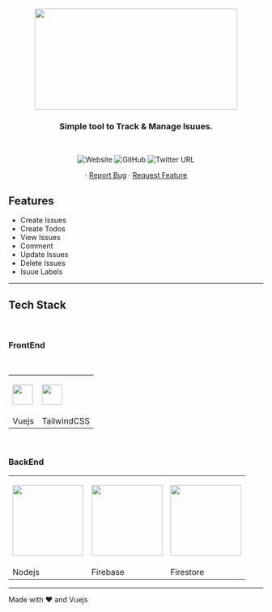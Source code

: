 <br />
<p align="center">
  <a href="https://logsnap.site">
    <img src="https://res.cloudinary.com/serveryguken/image/upload/v1612386754/Projects/logsnap/logo/LogSnap-main_xppj6x.svg" width="400" height="200"> 
  </a>
</p>
<h3 align="center">Simple tool to Track & Manage Isuues.</h3>

<br />

<p align="center">
<img alt="Website" src="https://img.shields.io/website?up_message=online&url=https%3A%2F%2Flogsnap.site">
<img alt="GitHub" src="https://img.shields.io/github/license/serverguyken/logsnap">
<img alt="Twitter URL" src="https://img.shields.io/twitter/url?style=social&url=https%3A%2F%2Ftwitter.com%2Fserverguyken">
</p>

<p align="center">
    <!-- <a href="https://logsnap.site">View Demo</a> -->
    ·
    <a href="https://github.com/serverguyken/logsnap/issues">Report Bug</a>
    ·
    <a href="https://github.com/serverguyken/logsnap/issues">Request Feature</a>
  </p>
</p>

##  Features

- Create Issues
- Create Todos
- View Issues
- Comment
- Update Issues
- Delete Issues
- Isuue Labels

------

## Tech Stack

<br />

<h3>FrontEnd</h3>
<br/>

<table border="0">
 <tr>
    <td><p><img src="https://res.cloudinary.com/serveryguken/image/upload/v1612381554/Projects/logsnap/imgs/1184px-Vue.js_Logo_2.svg_oo6tsy.png" width="40" height="40"></p> </td>
    <td> <p><img src="https://res.cloudinary.com/serveryguken/image/upload/v1612381959/Projects/logsnap/imgs/tailwind-css-logo_rdyj0d.svg" width="40" height="40"></p></td>
 </tr>
 <tr>
    <td>Vuejs</td>
    <td>TailwindCSS</td>
 </tr>
</table>


<br />

<h3>BackEnd</h3>

<table border="0">
 <tr>
    <td><p><img src="https://res.cloudinary.com/serveryguken/image/upload/v1612381978/Projects/logsnap/imgs/1200px-Node.js_logo_2015.svg_fyeyl7.png" width="140"></p></td>
    <td><p><img src="https://res.cloudinary.com/serveryguken/image/upload/v1612382518/Projects/logsnap/imgs/logo-standard_cifcse.png" width="140"></p></td>
    <td><p><img src="https://res.cloudinary.com/serveryguken/image/upload/v1612382515/Projects/logsnap/imgs/1__akvjplI8xbMr3_VxcWeLQ_amhrsr.png" width="140"></p></td>
 </tr>
 <tr>
    <td>Nodejs</td>
    <td>Firebase</td>
    <td>Firestore</td>
 </tr>
</table>




------

Made with <g-emoji class="g-emoji" alias="heart" fallback-src="https://github.githubassets.com/images/icons/emoji/unicode/2764.png">❤️</g-emoji> and Vuejs